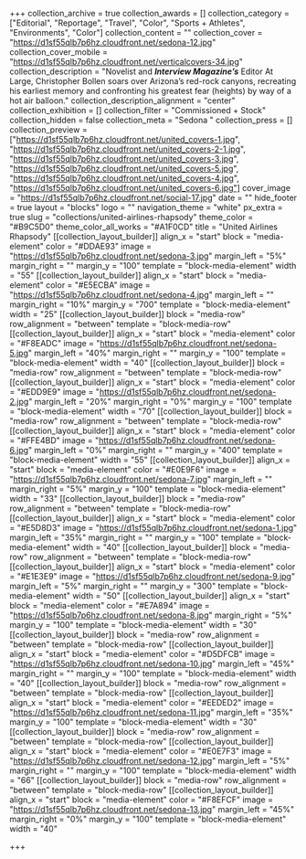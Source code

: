 +++
collection_archive = true
collection_awards = []
collection_category = ["Editorial", "Reportage", "Travel", "Color", "Sports + Athletes", "Environments", "Color"]
collection_content = ""
collection_cover = "https://d1sf55qlb7p6hz.cloudfront.net/sedona-12.jpg"
collection_cover_mobile = "https://d1sf55qlb7p6hz.cloudfront.net/verticalcovers-34.jpg"
collection_description = "Novelist and **_Interview Magazine’s_** Editor At Large, Christopher Bollen soars over Arizona’s red-rock canyons, recreating his earliest memory and confronting his greatest fear (heights) by way of a hot air balloon."
collection_description_alignment = "center"
collection_exhibition = []
collection_filter = "Commissioned + Stock"
collection_hidden = false
collection_meta = "Sedona "
collection_press = []
collection_preview = ["https://d1sf55qlb7p6hz.cloudfront.net/united_covers-1.jpg", "https://d1sf55qlb7p6hz.cloudfront.net/united_covers-2-1.jpg", "https://d1sf55qlb7p6hz.cloudfront.net/united_covers-3.jpg", "https://d1sf55qlb7p6hz.cloudfront.net/united_covers-5.jpg", "https://d1sf55qlb7p6hz.cloudfront.net/united_covers-4.jpg", "https://d1sf55qlb7p6hz.cloudfront.net/united_covers-6.jpg"]
cover_image = "https://d1sf55qlb7p6hz.cloudfront.net/social-17.jpg"
date = ""
hide_footer = true
layout = "blocks"
logo = ""
navigation_theme = "white"
px_extra = true
slug = "collections/united-airlines-rhapsody"
theme_color = "#B9C5D0"
theme_color_all_works = "#A1F0CD"
title = "United Airlines Rhapsody"
[[collection_layout_builder]]
align_x = "start"
block = "media-element"
color = "#DDAE93"
image = "https://d1sf55qlb7p6hz.cloudfront.net/sedona-3.jpg"
margin_left = "5%"
margin_right = ""
margin_y = "100"
template = "block-media-element"
width = "55"
[[collection_layout_builder]]
align_x = "start"
block = "media-element"
color = "#E5ECBA"
image = "https://d1sf55qlb7p6hz.cloudfront.net/sedona-4.jpg"
margin_left = ""
margin_right = "10%"
margin_y = "700"
template = "block-media-element"
width = "25"
[[collection_layout_builder]]
block = "media-row"
row_alignment = "between"
template = "block-media-row"
[[collection_layout_builder]]
align_x = "start"
block = "media-element"
color = "#F8EADC"
image = "https://d1sf55qlb7p6hz.cloudfront.net/sedona-5.jpg"
margin_left = "40%"
margin_right = ""
margin_y = "100"
template = "block-media-element"
width = "40"
[[collection_layout_builder]]
block = "media-row"
row_alignment = "between"
template = "block-media-row"
[[collection_layout_builder]]
align_x = "start"
block = "media-element"
color = "#EDD9E9"
image = "https://d1sf55qlb7p6hz.cloudfront.net/sedona-2.jpg"
margin_left = "20%"
margin_right = "0%"
margin_y = "100"
template = "block-media-element"
width = "70"
[[collection_layout_builder]]
block = "media-row"
row_alignment = "between"
template = "block-media-row"
[[collection_layout_builder]]
align_x = "start"
block = "media-element"
color = "#FFE4BD"
image = "https://d1sf55qlb7p6hz.cloudfront.net/sedona-6.jpg"
margin_left = "0%"
margin_right = ""
margin_y = "400"
template = "block-media-element"
width = "55"
[[collection_layout_builder]]
align_x = "start"
block = "media-element"
color = "#E0E9F6"
image = "https://d1sf55qlb7p6hz.cloudfront.net/sedona-7.jpg"
margin_left = ""
margin_right = "5%"
margin_y = "100"
template = "block-media-element"
width = "33"
[[collection_layout_builder]]
block = "media-row"
row_alignment = "between"
template = "block-media-row"
[[collection_layout_builder]]
align_x = "start"
block = "media-element"
color = "#E5D8D3"
image = "https://d1sf55qlb7p6hz.cloudfront.net/sedona-1.jpg"
margin_left = "35%"
margin_right = ""
margin_y = "100"
template = "block-media-element"
width = "40"
[[collection_layout_builder]]
block = "media-row"
row_alignment = "between"
template = "block-media-row"
[[collection_layout_builder]]
align_x = "start"
block = "media-element"
color = "#E1E3E9"
image = "https://d1sf55qlb7p6hz.cloudfront.net/sedona-9.jpg"
margin_left = "5%"
margin_right = ""
margin_y = "300"
template = "block-media-element"
width = "50"
[[collection_layout_builder]]
align_x = "start"
block = "media-element"
color = "#E7A894"
image = "https://d1sf55qlb7p6hz.cloudfront.net/sedona-8.jpg"
margin_right = "5%"
margin_y = "100"
template = "block-media-element"
width = "30"
[[collection_layout_builder]]
block = "media-row"
row_alignment = "between"
template = "block-media-row"
[[collection_layout_builder]]
align_x = "start"
block = "media-element"
color = "#D5DFCB"
image = "https://d1sf55qlb7p6hz.cloudfront.net/sedona-10.jpg"
margin_left = "45%"
margin_right = ""
margin_y = "100"
template = "block-media-element"
width = "40"
[[collection_layout_builder]]
block = "media-row"
row_alignment = "between"
template = "block-media-row"
[[collection_layout_builder]]
align_x = "start"
block = "media-element"
color = "#EEDED2"
image = "https://d1sf55qlb7p6hz.cloudfront.net/sedona-11.jpg"
margin_left = "35%"
margin_y = "100"
template = "block-media-element"
width = "30"
[[collection_layout_builder]]
block = "media-row"
row_alignment = "between"
template = "block-media-row"
[[collection_layout_builder]]
align_x = "start"
block = "media-element"
color = "#E0E7F3"
image = "https://d1sf55qlb7p6hz.cloudfront.net/sedona-12.jpg"
margin_left = "5%"
margin_right = ""
margin_y = "100"
template = "block-media-element"
width = "66"
[[collection_layout_builder]]
block = "media-row"
row_alignment = "between"
template = "block-media-row"
[[collection_layout_builder]]
align_x = "start"
block = "media-element"
color = "#F8EFCF"
image = "https://d1sf55qlb7p6hz.cloudfront.net/sedona-13.jpg"
margin_left = "45%"
margin_right = "0%"
margin_y = "100"
template = "block-media-element"
width = "40"

+++
